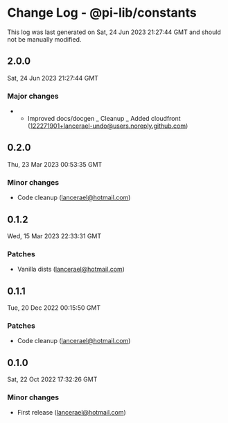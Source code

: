 # Change Log - @pi-lib/constants

This log was last generated on Sat, 24 Jun 2023 21:27:44 GMT and should not be manually modified.

<!-- Start content -->

## 2.0.0

Sat, 24 Jun 2023 21:27:44 GMT

### Major changes

- - Improved docs/docgen _ Cleanup _ Added cloudfront (122271901+lancerael-undo@users.noreply.github.com)

## 0.2.0

Thu, 23 Mar 2023 00:53:35 GMT

### Minor changes

- Code cleanup (lancerael@hotmail.com)

## 0.1.2

Wed, 15 Mar 2023 22:33:31 GMT

### Patches

- Vanilla dists (lancerael@hotmail.com)

## 0.1.1

Tue, 20 Dec 2022 00:15:50 GMT

### Patches

- Code cleanup (lancerael@hotmail.com)

## 0.1.0

Sat, 22 Oct 2022 17:32:26 GMT

### Minor changes

- First release (lancerael@hotmail.com)
